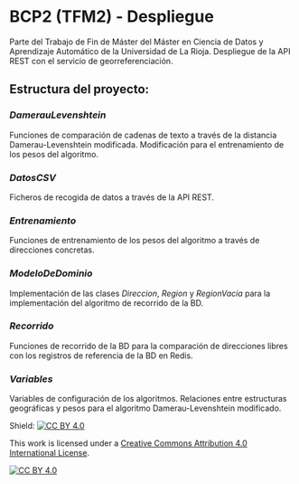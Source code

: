 # BCP2 (TFM2) - Despliegue
Parte del Trabajo de Fin de Máster del Máster en Ciencia de Datos y Aprendizaje Automático de la Universidad de La Rioja. Despliegue de la API REST con el servicio de georreferenciación.

## Estructura del proyecto:
### _DamerauLevenshtein_

Funciones de comparación de cadenas de texto a través de la distancia Damerau-Levenshtein modificada. Modificación para el entrenamiento de los pesos del algoritmo.

### _DatosCSV_

Ficheros de recogida de datos a través de la API REST.

### _Entrenamiento_

Funciones de entrenamiento de los pesos del algoritmo a través de direcciones concretas.

### _ModeloDeDominio_

Implementación de las clases _Direccion_, _Region_ y _RegionVacia_ para la implementación del algoritmo de recorrido de la BD.

### _Recorrido_

Funciones de recorrido de la BD para la comparación de direcciones libres con los registros de referencia de la BD en Redis.

### _Variables_

Variables de configuración de los algoritmos. Relaciones entre estructuras geográficas y pesos para el algoritmo Damerau-Levenshtein modificado.


Shield: [![CC BY 4.0][cc-by-shield]][cc-by]

This work is licensed under a
[Creative Commons Attribution 4.0 International License][cc-by].

[![CC BY 4.0][cc-by-image]][cc-by]

[cc-by]: http://creativecommons.org/licenses/by/4.0/
[cc-by-image]: https://i.creativecommons.org/l/by/4.0/88x31.png
[cc-by-shield]: https://img.shields.io/badge/License-CC%20BY%204.0-lightgrey.svg
